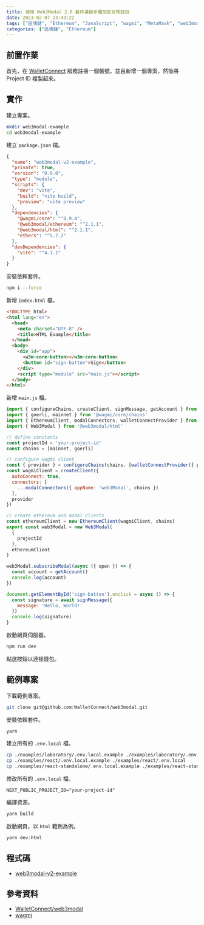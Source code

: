 ```yaml
---
title: 使用 Web3Modal 2.0 套件連接多種加密貨幣錢包
date: 2023-02-07 23:43:22
tags: ["區塊鏈", "Ethereum", "JavaScript", "wagmi", "MetaMask", "web3modal"]
categories: ["區塊鏈", "Ethereum"]
---
```


## 前置作業

首先，在 [WalletConnect](https://cloud.walletconnect.com/) 服務註冊一個帳號，並且新增一個專案，然後將 Project ID 複製起來。

## 實作

建立專案。

```bash
mkdir web3modal-example
cd web3modal-example
```

建立 `package.json` 檔。

```json
{
  "name": "web3modal-v2-example",
  "private": true,
  "version": "0.0.0",
  "type": "module",
  "scripts": {
    "dev": "vite",
    "build": "vite build",
    "preview": "vite preview"
  },
  "dependencies": {
    "@wagmi/core": "^0.9.4",
    "@web3modal/ethereum": "^2.1.1",
    "@web3modal/html": "^2.1.1",
    "ethers": "^5.7.2"
  },
  "devDependencies": {
    "vite": "^4.1.1"
  }
}
```

安裝依賴套件。

```bash
npm i --force
```

新增 `index.html` 檔。

```html
<!DOCTYPE html>
<html lang="en">
  <head>
    <meta charset="UTF-8" />
    <title>HTML Example</title>
  </head>
  <body>
    <div id="app">
      <w3m-core-button></w3m-core-button>
      <button id="sign-button">Sign</button>
    </div>
    <script type="module" src="main.js"></script>
  </body>
</html>
```

新增 `main.js` 檔。

```js
import { configureChains, createClient, signMessage, getAccount } from '@wagmi/core'
import { goerli, mainnet } from '@wagmi/core/chains'
import { EthereumClient, modalConnectors, walletConnectProvider } from '@web3modal/ethereum'
import { Web3Modal } from '@web3modal/html'

// define constants
const projectId = 'your-project-id'
const chains = [mainnet, goerli]

// configure wagmi client
const { provider } = configureChains(chains, [walletConnectProvider({ projectId })])
const wagmiClient = createClient({
  autoConnect: true,
  connectors: [
    ...modalConnectors({ appName: 'web3Modal', chains })
  ],
  provider
})

// create ethereum and modal clients
const ethereumClient = new EthereumClient(wagmiClient, chains)
export const web3Modal = new Web3Modal(
  {
    projectId
  },
  ethereumClient
)

web3Modal.subscribeModal(async ({ open }) => {
  const account = getAccount()
  console.log(account)
})

document.getElementById('sign-button').onclick = async () => {
  const signature = await signMessage({
    message: 'Hello, World!'
  })
  console.log(signature)
}
```

啟動網頁伺服器。

```bash
npm run dev
```

點選按鈕以連接錢包。

## 範例專案

下載範例專案。

```bash
git clone git@github.com:WalletConnect/web3modal.git
```

安裝依賴套件。

```bash
yarn
```

建立所有的 `.env.local` 檔。

```bash
cp ./examples/laboratory/.env.local.example ./examples/laboratory/.env.local
cp ./examples/react/.env.local.example ./examples/react/.env.local
cp ./examples/react-standalone/.env.local.example ./examples/react-standalone/.env.local
```

修改所有的 `.env.local` 檔。

```env
NEXT_PUBLIC_PROJECT_ID="your-project-id"
```

編譯資源。

```bash
yarn build
```

啟動網頁，以 `html` 範例為例。

```bash
yarn dev:html
```

## 程式碼

- [web3modal-v2-example](https://github.com/memochou1993/web3modal-v2-example)

## 參考資料

- [WalletConnect/web3modal](https://github.com/WalletConnect/web3modal)
- [wagmi](https://wagmi.sh/core/getting-started)
